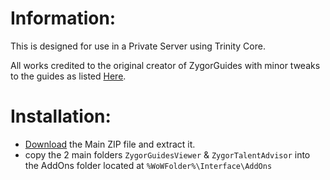 # Information:
This is designed for use in a Private Server using Trinity Core.

All works credited to the original creator of ZygorGuides with minor tweaks to the guides as listed [Here](https://github.com/ErebusAres/ZygorGuidesPlus_3.3.5a-WOTLK/commits/main/).

# Installation:
* [Download](https://github.com/ErebusAres/ZygorGuidesPlus_3.3.5a-WOTLK/archive/refs/heads/main.zip) the Main ZIP file and extract it.
* copy the 2 main folders `ZygorGuidesViewer` & `ZygorTalentAdvisor` into the AddOns folder located at `%WoWFolder%\Interface\AddOns`

